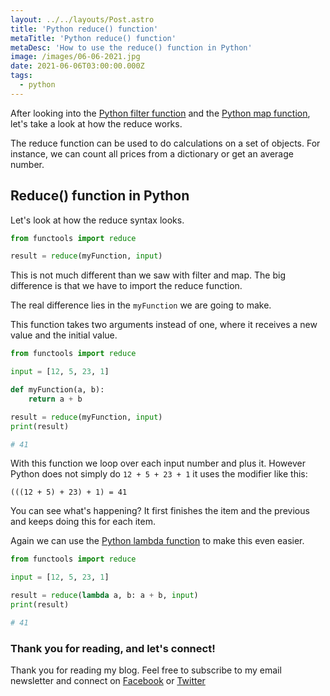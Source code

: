 ```yaml
---
layout: ../../layouts/Post.astro
title: 'Python reduce() function'
metaTitle: 'Python reduce() function'
metaDesc: 'How to use the reduce() function in Python'
image: /images/06-06-2021.jpg
date: 2021-06-06T03:00:00.000Z
tags:
  - python
---
```


After looking into the [Python filter function](https://daily-dev-tips.com/posts/python-filter-function/) and the [Python map function](https://daily-dev-tips.com/posts/python-filter-function/), let's take a look at how the reduce works.

The reduce function can be used to do calculations on a set of objects.
For instance, we can count all prices from a dictionary or get an average number.

## Reduce() function in Python

Let's look at how the reduce syntax looks.

```python
from functools import reduce

result = reduce(myFunction, input)
```

This is not much different than we saw with filter and map. The big difference is that we have to import the reduce function.

The real difference lies in the `myFunction` we are going to make.

This function takes two arguments instead of one, where it receives a new value and the initial value.

```python
from functools import reduce

input = [12, 5, 23, 1]

def myFunction(a, b):
    return a + b

result = reduce(myFunction, input)
print(result)

# 41
```

With this function we loop over each input number and plus it. However Python does not simply do `12 + 5 + 23 + 1` it uses the modifier like this:

```text
(((12 + 5) + 23) + 1) = 41
```

You can see what's happening? It first finishes the item and the previous and keeps doing this for each item.

Again we can use the [Python lambda function](https://daily-dev-tips.com/posts/python-lambda-functions/) to make this even easier.

```python
from functools import reduce

input = [12, 5, 23, 1]

result = reduce(lambda a, b: a + b, input)
print(result)

# 41
```

### Thank you for reading, and let's connect!

Thank you for reading my blog. Feel free to subscribe to my email newsletter and connect on [Facebook](https://www.facebook.com/DailyDevTipsBlog) or [Twitter](https://twitter.com/DailyDevTips1)
